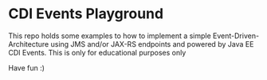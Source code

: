 # CDI Events Playground

This repo holds some examples to how to implement a simple Event-Driven-Architecture using JMS and/or JAX-RS endpoints 
and powered by Java EE CDI Events. This is only for educational purposes only

Have fun :)

